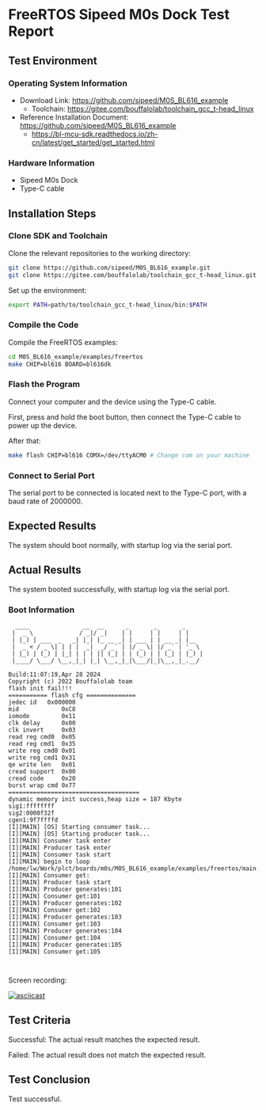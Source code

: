 # FreeRTOS Sipeed M0s Dock Test Report

## Test Environment

### Operating System Information

- Download Link: https://github.com/sipeed/M0S_BL616_example
    - Toolchain: https://gitee.com/bouffalolab/toolchain_gcc_t-head_linux
- Reference Installation Document: https://github.com/sipeed/M0S_BL616_example
    - https://bl-mcu-sdk.readthedocs.io/zh-cn/latest/get_started/get_started.html

### Hardware Information

- Sipeed M0s Dock
- Type-C cable

## Installation Steps

### Clone SDK and Toolchain

Clone the relevant repositories to the working directory:
```bash
git clone https://github.com/sipeed/M0S_BL616_example.git
git clone https://gitee.com/bouffalolab/toolchain_gcc_t-head_linux.git
```

Set up the environment:
```bash
export PATH=path/to/toolchain_gcc_t-head_linux/bin:$PATH
```

### Compile the Code

Compile the FreeRTOS examples:
```bash
cd M0S_BL616_example/examples/freertos
make CHIP=bl616 BOARD=bl616dk
```

### Flash the Program

Connect your computer and the device using the Type-C cable.

First, press and hold the boot button, then connect the Type-C cable to power up the device.

After that:
```bash
make flash CHIP=bl616 COMX=/dev/ttyACM0 # Change com on your machine
```

### Connect to Serial Port

The serial port to be connected is located next to the Type-C port, with a baud rate of 2000000.

## Expected Results

The system should boot normally, with startup log via the serial port.

## Actual Results

The system booted successfully, with startup log via the serial port.

### Boot Information

```log
  ____               __  __      _       _       _     
 |  _ \             / _|/ _|    | |     | |     | |    
 | |_) | ___  _   _| |_| |_ __ _| | ___ | | __ _| |__  
 |  _ < / _ \| | | |  _|  _/ _` | |/ _ \| |/ _` | '_ \ 
 | |_) | (_) | |_| | | | || (_| | | (_) | | (_| | |_) |
 |____/ \___/ \__,_|_| |_| \__,_|_|\___/|_|\__,_|_.__/ 

Build:11:07:19,Apr 28 2024
Copyright (c) 2022 Bouffalolab team
flash init fail!!!
=========== flash cfg ==============
jedec id   0x000000
mid            0xC8
iomode         0x11
clk delay      0x00
clk invert     0x03
read reg cmd0  0x05
read reg cmd1  0x35
write reg cmd0 0x01
write reg cmd1 0x31
qe write len   0x01
cread support  0x00
cread code     0x20
burst wrap cmd 0x77
=====================================
dynamic memory init success,heap size = 187 Kbyte 
sig1:ffffffff
sig2:0000f32f
cgen1:9f7ffffd
[I][MAIN] [OS] Starting consumer task...
[I][MAIN] [OS] Starting producer task...
[I][MAIN] Consumer task enter 
[I][MAIN] Producer task enter 
[I][MAIN] Consumer task start 
[I][MAIN] begin to loop /home/lw/Work/plct/boards/m0s/M0S_BL616_example/examples/freertos/main.c
[I][MAIN] Consumer get:
[I][MAIN] Producer task start 
[I][MAIN] Producer generates:101
[I][MAIN] Consumer get:101
[I][MAIN] Producer generates:102
[I][MAIN] Consumer get:102
[I][MAIN] Producer generates:103
[I][MAIN] Consumer get:103
[I][MAIN] Producer generates:104
[I][MAIN] Consumer get:104
[I][MAIN] Producer generates:105
[I][MAIN] Consumer get:105



```

Screen recording:

[![asciicast](https://asciinema.org/a/zH5ndg9eZTbjEHEkWFfAxVNQk.svg)](https://asciinema.org/a/zH5ndg9eZTbjEHEkWFfAxVNQk)

## Test Criteria

Successful: The actual result matches the expected result.

Failed: The actual result does not match the expected result.

## Test Conclusion

Test successful.
